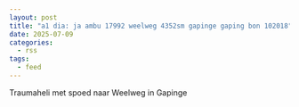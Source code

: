 ```yaml
---
layout: post
title: "a1 dia: ja ambu 17992 weelweg 4352sm gapinge gaping bon 102018"
date: 2025-07-09
categories: 
  - rss
tags: 
  - feed
---
```


Traumaheli met spoed naar Weelweg in Gapinge

